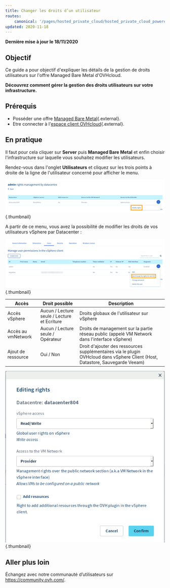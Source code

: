 ```yaml
---
title: Changer les droits d’un utilisateur
routes:
    canonical: '/pages/hosted_private_cloud/hosted_private_cloud_powered_by_vmware/change_users_rights'
updated: 2020-11-18
---
```


**Dernière mise à jour le 18/11/2020**

## Objectif

Ce guide a pour objectif d'expliquer les détails de la gestion de droits utilisateurs sur l'offre Managed Bare Metal d'OVHcloud.

**Découvrez comment gérer la gestion des droits utilisateurs sur votre infrastructure.**

## Prérequis

* Posséder une offre [Managed Bare Metal](https://www.ovhcloud.com/fr-ca/managed-bare-metal/){.external}.
* Etre connecter à l'[espace client OVHcloud](https://ca.ovh.com/auth/?action=gotomanager&from=https://www.ovh.com/ca/fr/&ovhSubsidiary=qc){.external}.

## En pratique

Il faut pour cela cliquer sur **Server** puis **Managed Bare Metal** et enfin choisir l'infrastructure sur laquelle vous souhaitez modifier les utilisateurs.

Rendez-vous dans l'onglet **Utilisateurs** et cliquez sur les trois points à droite de la ligne de l'utilisateur concerné pour afficher le menu.

![Voir / Modifier les droits par DC](images/user_rights_1.png){.thumbnail}

A partir de ce menu, vous avez la possibilité de modifier les droits de vos utilisateurs vSphere par Datacenter :

![Modifier les droits](images/user_rights_2.png){.thumbnail}

| Accès  | Droit possible | Description |
|---|---|---|
| Accès vSphere | Aucun / Lecture seule / Lecture et Ecriture | Droits globaux de l'utilisateur sur vSphere |
| Accès au vmNetwork | Aucun / Lecture seule / Opérateur | Droits de management sur la partie réseau public (appelé VM Network dans l'interface vSphere) |
| Ajout de ressource | Oui / Non | Droit d'ajouter des ressources supplémentaires via le plugin OVHcloud dans vSphere Client (Host, Datastore, Sauvegarde Veeam) |

![Modifier les droits](images/user_rights_3.png){.thumbnail}

## Aller plus loin

Échangez avec notre communauté d’utilisateurs sur <https://community.ovh.com/>.
